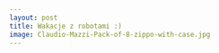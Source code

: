 ```yaml
---
layout: post
title: Wakacje z robotami :)
image: Claudio-Mazzi-Pack-of-8-zippo-with-case.jpg
---
```

